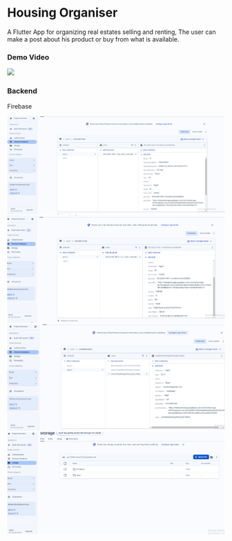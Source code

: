 # Housing Organiser

A Flutter App for organizing real estates selling and renting, The user can make a post about his product or buy from what is available.

### Demo Video
<a href="https://youtu.be/j4xNA7GwT2s?si=yBQzMbZxKteoZIKO"><img src="https://upload.wikimedia.org/wikipedia/commons/thumb/e/e1/Logo_of_YouTube_%282015-2017%29.svg/2560px-Logo_of_YouTube_%282015-2017%29.svg.png" width="170"></img></a>


### Backend

Firebase

<p float="left">

   <img src="https://github.com/mo7amedaliEbaid/housing-organizer/blob/master/posts.png" width="770" />
   <img src="https://github.com/mo7amedaliEbaid/housing-organizer/blob/master/posts1.png" width="770" />
   <img src="https://github.com/mo7amedaliEbaid/housing-organizer/blob/master/users.png" width="770" />
   <img src="https://github.com/mo7amedaliEbaid/housing-organizer/blob/master/storage.png" width="770" />
</p>
